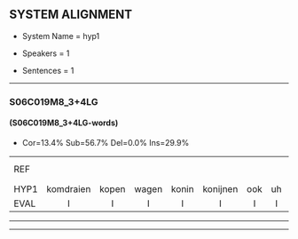 
## SYSTEM ALIGNMENT

- System Name = hyp1

- Speakers = 1

- Sentences = 1

---

### S06C019M8_3+4LG

#### (S06C019M8_3+4LG-words)

- Cor=13.4%	Sub=56.7%	Del=0.0%	Ins=29.9%

|  |  |  |  |  |  |  |  |  |  |  |  |  |  |  |  |  |  |  |  |  |  |  |  |  |  |  |  |  |  |  |  |  |  |  |  |  |  |  |  |  |  |  |  |  |  |  |  |  |  |  |  |  |  |  |  |  |  |  |  |  |  |  |  |  |  |  |  |
|:--- |:---:|:---:|:---:|:---:|:---:|:---:|:---:|:---:|:---:|:---:|:---:|:---:|:---:|:---:|:---:|:---:|:---:|:---:|:---:|:---:|:---:|:---:|:---:|:---:|:---:|:---:|:---:|:---:|:---:|:---:|:---:|:---:|:---:|:---:|:---:|:---:|:---:|:---:|:---:|:---:|:---:|:---:|:---:|:---:|:---:|:---:|:---:|:---:|:---:|:---:|:---:|:---:|:---:|:---:|:---:|:---:|:---:|:---:|:---:|:---:|:---:|:---:|:---:|:---:|:---:|:---:|:---:|
| REF |  |  |  |  |  |  |  |  |  |  |  |  |  | * | omdraaien | * | poppenwagen | *(koning) | konijnenhok | *(elastiekjes) | *t | elastiekje | ruziemaken | teddybeer | dierentuin | paddenstoelen | verstoppertje | wasmachine | fototoestel | * | toiletpapier | vrachtwagen | buurmannen | vogelkooi | olifant | * | schommelen | iedereen | schoenenwinkel | knutselen | ophangen | verjaardag |  |  |  | sprookjesboek | tandenborstel | lucifer | slaapkamer | achterdeur | ziekenhuis | nieuwsgierig |  |  |  |  | afblijven | kabouter | washandje | sneeuwwitje | goeiendag | vakantie | limonade | autorijden | eindelijk | familie | chocolade |
| HYP1 | komdraien | kopen | wagen | konin | konijnen | ook | uh | latik | ef | uh | a | wastekje | rusi | maken | te | di | beer | dieren | tuin | palden | stoelen | vortopertje | wat | ma | schina | vov | tov | to | stiltol | twuit | papier | vrachtwagen | burnmanan | vogelkooi | olifan | schoonmaloniedereen | schoonen | winkel | kenoet | zullen | obrangen | verjaardag | spokis | ook | tan | en | borstel | lusifer | slaapkamer | achterdeur | ziekenhuis | nieuwsgierig | af | blijven | kabater | was | hantje | snij | een | beetje | goeienddag | vakantie | lemonado | atoredo | endelijk | familie | shucolado |
| EVAL | I | I | I | I | I | I | I | I | I | I | I | I | I | S | S | S | S | S | S | S | S | S | S | S | S | S | S | S | S | S | S |  | S |  | S | S | S | S | S | S | S |  | I | I | I | S | S | S |  |  |  |  | I | I | I | I | S | S | S | S | S |  | S | S | S |  | S |
---

---
